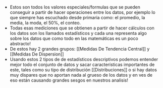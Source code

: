 - Estos son todos los valores especiales/formulas que se pueden conseguir a partir de hacer operaciones entre los datos, por ejemplo lo que siempre has escuchado desde primaria como:
  el promedio, la media, la moda, el 50%, el conteo.
- Todas esas mediciones que se obtienen a partir de hacer cálculos con los datos son los llamados estadísticos y cada una representa algo sobre los datos que como todo en las matemáticas es un poco abstracto!
- De estos hay 2 grandes grupos: [[Medidas De Tendencia Central]] y [[Medidas De Dispersion]]
- Usando estos 2 tipos de de estadísticos descriptivos podemos entender mejor todo el conjunto de datos y sacar características importantes de este, tales como su tipo de distribución [[Distribuciones]] o si hay datos muy dispares que no aportan nada al grueso de los datos y en ves de eso están causando grandes sesgos en nuestros analisis!